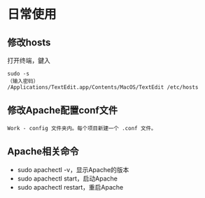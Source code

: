 # 日常使用

##  修改hosts

打开终端，鍵入
```
sudo -s
（输入密码）
/Applications/TextEdit.app/Contents/MacOS/TextEdit /etc/hosts
```

## 修改Apache配置conf文件
```
Work - config 文件夹内。每个项目新建一个 .conf 文件。
```
## Apache相关命令
 * sudo apachectl -v，显示Apache的版本
 * sudo apachectl start，启动Apache
 * sudo apachectl restart，重启Apache
